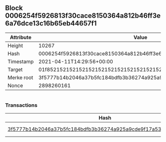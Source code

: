 ## Block 0006254f5926813f30cace8150364a812b46ff3e6a76dce13c16b65eb44657f1

Attribute | Value
--- | ---
Height | 10267
Hash | 0006254f5926813f30cace8150364a812b46ff3e6a76dce13c16b65eb44657f1
Timestamp | 2021-04-11T14:29:56+00:00
Target | 01f8521521521521521521521521521521521521521521521521521521521521
Merke root | 3f5777b14b2046a37b5fc184bdfb3b36274a925a9cde9f17a53db8764d880579
Nonce | 2898260161

```

```

### Transactions

Hash | Amount
--- | ---
[3f5777b14b2046a37b5fc184bdfb3b36274a925a9cde9f17a53db8764d880579](3f5777b14b2046a37b5fc184bdfb3b36274a925a9cde9f17a53db8764d880579.md) | 10.00000000 SKEPTI 
